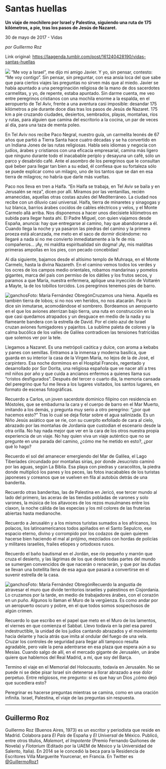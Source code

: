# Santas huellas

**Un viaje de mochilero por Israel y Palestina, siguiendo una ruta de 175 kilómetros, a pie, tras los pasos de Jesús de Nazaret.**

30 de mayo de 2017 - Vidas

_por Guillermo Roz_

Link original: https://laagenda.tumblr.com/post/161240428190/vidas-santas-huellas

![](https://64.media.tumblr.com/c6dcb966fc2c4c76af911fd3116bb88f/tumblr_inline_pk01wxGA9E1t6q87u_500.png)
“Me voy a Israel”, me dijo mi amigo Javier. Y yo, sin pensar, contesto: “Me voy contigo”. Sin pensar, sin preguntar, con esa ansia loca del que sabe que para ciertos viajes las preguntas no sirven más que al miedo. Javier se había apuntado a una peregrinación religiosa de la mano de dos sacerdotes carmelitas, y yo, de repente, estaba apuntado. Sin darme cuenta, me veo entre peregrinos cristianos con una mochila enorme a la espalda, en el aeropuerto de Tel Aviv, frente a una aventura casi imposible: desandar 175 kilómetros a pie durante doce días tras los pasos de Jesús de Nazaret. 175 km a pie cruzando ciudades, desiertos, sembrados, playas, montañas, ríos y rutas, para alguien que camina del escritorio a la cocina, un par de veces al día, para una taza de menta poleo. 

En Tel Aviv nos recibe Paco Negral, nuestro guía, un carmelita leonés de 67 años que partió a Tierra Santa hace cuatro décadas y se ha convertido en un Indiana Jones de las rutas religiosas. Habla seis idiomas y negocia con judíos, árabes y cristianos con una eficacia empresarial, camina más ligero que ninguno durante todo el inacabable periplo y desayuna un café, sólo un parco y desabrido café. Ante el asombro de los peregrinos que le consultan qué beber para llegar tan bien a su edad, él confiesa que su fortaleza sólo se puede explicar como un milagro, uno de los tantos que se dan en esa tierra de milagros; no habría que darle más vueltas. 

Paco nos lleva en tren a Haifa. “En Haifa se trabaja, en Tel Aviv se baila y en Jerusalén se reza”, dicen por allí. Miramos por las ventanillas, recién amanecidas, aquellas otras costas azules del Mediterráneo. La ciudad nos recibe con un diluvio casi universal. Haifa, tierra de minaretes y sinagogas y luz blanca, barrios árabes cocidos de cables eléctricos y velos, y el Monte Carmelo allá arriba. Nos disponemos a hacer unos diecisiete kilómetros en subida para llegar hasta ahí. El Padre Miguel, con quien viajamos desde España, anuncia: hay que entregarse al camino, hay que abandonarse a él. Cuando llega la noche y ya pasaron las piedras del camino y la primera proeza está alcanzada, me meto en el saco de dormir diciéndome: no llegaré a nada si no me convierto inmediatamente a la fe de mis compañeros… ¡Ay, mi maldita espiritualidad sin dogma! ¡Ay, mis malditas primeras ampollas en los pies, con pecado concebidas! 

Al día siguiente, bajamos desde el altísimo templo de Muhraqa, en el Monte Carmelo, hasta la divina Nazareth. En el camino vemos todos los verdes y los ocres de los campos medio orientales, robamos mandarinas y pomelos gigantes, marca del país con permiso de los dátiles y los frutos secos, y paramos a que María, nuestra enfermera, aplique una inyección de Voltarén a Mayte, la de los tobillos torcidos. Los peregrinos tenemos pies de barro. 

![ganchos](https://64.media.tumblr.com/c6dcb966fc2c4c76af911fd3116bb88f/tumblr_inline_pk01wxGA9E1t6q87u_500.png)Foto: María Fernández ObregónCruzamos una hiena. Aquella es también tierra de lobos; si no nos ven heridos, no nos atacarán. Paco lo dice sin inmutarse, acomodándose el sombrero. Bordeamos un aeropuerto en el que los aviones aterrizan bajo tierra, una ruta en construcción en la que casi quedamos atrapados y un desguace en medio de la nada y su flameante bandera con la estrella de David. Por el cielo azul de Israel cruzan aviones fumigadores y pajaritos. La sublime paleta de colores y la calma bucólica de los valles de Galilea contradicen las tensiones fratricidas que solemos ver por la tele. 

Llegamos a Nazaret. Es una metrópoli caótica y dulce, con aroma a kebabs y panes con semillas. Entramos a la inmensa y moderna basílica, que guarda en su interior la casa de la Virgen María, no lejos de la de José, el carpintero. Esa noche dormimos en el Hospital Francés, regentado y desarrollado por Sor Dorita, una religiosa española que ve nacer allí a tres mil niños por año y que cuida a ancianos enfermos a quienes llama sus “cristos desfigurados”. Después del tercer o cuarto día, la memoria cansada del peregrino que fui me lleva a los lugares visitados, los santos lugares, en formato de escenas fotográficas. 

Recuerdo a Carlos, un joven sacerdote dominico filipino con residencia en Móstoles, que se embadurna la cara y el cuerpo de barro en el Mar Muerto, imitando a los demás, y pregunta muy serio a otro peregrino: “¿por qué hacemos esto?” Tras lo cual se deja flotar sobre el agua salinizada. Es un Niño Jesús asiático que se ríe, con su cuerpito exfoliado de cara al cielo, abrazado por las montañas de Jordania que custodian el escenario desde la otra orilla. No hay nada mejor que ver en la cara de los otros nuestra propia experiencia de un viaje. No hay quien viva un viaje auténtico que no se pregunte en una parada del camino, ¿cómo me he metido en esto?, ¿por qué lo hago? 

Recuerdo el sol del amanecer emergiendo del Mar de Galilea, el Lago Tiberíades circundado por montañas sirias, por donde Jesucristo caminó por las aguas, según La Biblia. Esa playa con piedras y caracolitos, la piedra donde multiplicó los panes y los peces, las fotos inacabables de los turistas japoneses y coreanos que se vuelven en fila al autobús detrás de una banderita. 

Recuerdo otras banderitas, las de Palestina en Jericó, ese tercer mundo al lado del primero, las aceras de las tiendas pobladas de varones y solo varones, la música de los altavoces de los rezos musulmanes entre los claxon, la noche cálida de las especias y los mil colores de las fruterías abiertas hasta medianoche. 

Recuerdo a Jerusalén y a los mismos turistas sumados a los africanos, los polacos, los latinoamericanos todos apiñados en el Santo Sepulcro, ese espacio eterno, divino y corrompido por los codazos de quien quieren hacerse bien haciendo el mal al prójimo, mezclados con hordas de policías y militares israelíes, frailes etíopes y ortodoxos rusos. 

Recuerdo el baño bautismal en el Jordán, ese río pequeño y marrón que cruza el desierto, y las lágrimas de los que desde todas partes del mundo se sumergen convencidos de que nacerán o renacerán, y que por las dudas se llevan una botellita llena de esa agua que pasará a convertirse en el suvenir estrella de la casa. 

![ganchos](https://64.media.tumblr.com/7a44525fb155eaff67a75ce2d21f181f/tumblr_inline_pk01wyDjoH1t6q87u_500.png)Foto: María Fernández ObregónRecuerdo la angustia de atravesar el muro que divide territorios israelíes y palestinos en Cisjordania. Lo cruzamos por la tarde, en medio de trabajadores árabes, con el corazón en un puño. Algunos lo llaman el Muro de la vergüenza. Es como andar por un aeropuerto oscuro y pobre, en el que todos somos sospechosos de algún crimen. 

Recuerdo lo que escribo en el papel que meto en el Muro de los lamentos, el viernes en que comienza el Sabbat. Llevo todavía en la piel esa pared indestructible, la unidad de los judíos cantando abrazados y el movimiento hacia delante y hacia atrás que imita al ondular del fuego de una vela. Cruzar los controles de seguridad para llegar allí tampoco resulta agradable, pero vale la pena adentrarse en esa plaza que espera aún a su Mesías. Cuando salgo de allí, en el mercado gigante de Jerusalén, un árabe quiere que hablemos del Real Madrid, a mí, que soy del Barça. 

Termino el viaje en el Memorial del Holocausto, todavía en Jerusalén. No se puede ni se debe pisar Israel sin detenerse a llorar abrazado a ese dolor perpetuo. Entre religiosos, me pregunto: si es que hay un Dios ¿cómo dejó que sucediera esto? 

Peregrinar es hacerse preguntas mientras se camina, como en una oración infinita. Israel, Palestina, el viaje de las preguntas sin respuesta.

  




---

 Guillermo Roz
--------------

 Guillermo Roz (Buenos Aires, 1973) es un escritor y periodista que reside en Madrid. Colabora para *El País* de España y *El Universal* de México. Publicó, entre otros títulos, *Malemort, el Impotente* (Premio Fernando Quiñones de Novela) y *Flotarium* (Editado por la UAEM de México y la Universidad de Salento, Italia). En 2014 se le concedió la beca para la Residencia de Escritores Villa Marguerite Yourcenar, en Francia. En Twitter es [@GuillermoRoz1](https://twitter.com/guillermoroz1?lang=es%E2%80%9D%20%20target=) 

